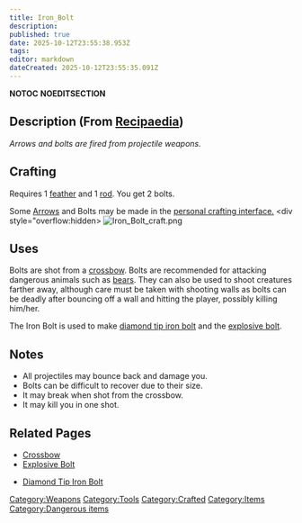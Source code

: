 ```yaml
---
title: Iron_Bolt
description: 
published: true
date: 2025-10-12T23:55:38.953Z
tags: 
editor: markdown
dateCreated: 2025-10-12T23:55:35.091Z
---
```


__NOTOC__ __NOEDITSECTION__

## Description (From [Recipaedia](Recipaedia "wikilink"))

*Arrows and bolts are fired from projectile weapons.*

## Crafting

Requires 1 [feather](feather "wikilink") and 1 [rod](rod "wikilink").
You get 2 bolts.

Some [Arrows](Arrows "wikilink") and Bolts may be made in the [personal
crafting interface.](Crafting "wikilink") \<div style="overflow:hidden\>
![Iron_Bolt_craft.png](Iron_Bolt_craft.png "Iron_Bolt_craft.png")

</div>

## Uses

Bolts are shot from a [crossbow](Crossbow "wikilink"). Bolts are
recommended for attacking dangerous animals such as
[bears](bear "wikilink"). They can also be used to shoot creatures
farther away, although care must be taken with shooting walls as bolts
can be deadly after bouncing off a wall and hitting the player, possibly
killing him/her.

The Iron Bolt is used to make [diamond tip iron
bolt](Diamond_Tip_Iron_Bolt "wikilink") and the [explosive
bolt](Explosive_Bolt "wikilink"). 

## Notes 

  - All projectiles may bounce back and damage you. 
  - Bolts can be difficult to recover due to their size. 
  - It may break when shot from the crossbow.
  - It may kill you in one shot.

## Related Pages 

  - [Crossbow](Crossbow "wikilink")
  - [Explosive Bolt](Explosive_Bolt "wikilink")

<!-- end list -->

  - [Diamond Tip Iron Bolt](Diamond_Tip_Iron_Bolt "wikilink")

[Category:Weapons](Category:Weapons "wikilink")
[Category:Tools](Category:Tools "wikilink")
[Category:Crafted](Category:Crafted "wikilink")
[Category:Items](Category:Items "wikilink") [Category:Dangerous
items](Category:Dangerous_items "wikilink")